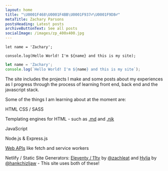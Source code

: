 ```yaml
---
layout: home
title: "\U0001F468‍\U0001F4BB\U0001F937‍♂️\U0001F9D8‍♂️"
metaTitle: Zachary Parsons
postsHeading: Latest posts
archiveButtonText: See all posts
socialImage: /images/zp_400x400.jpg
---
```

`let name = 'Zachary';`

`console.log(Hello World! I'm ${name} and this is my site);`

```javascript
let name = 'Zachary';
console.log(`Hello World! I'm ${name} and this is my site`);
```

The site includes the projects I make and some posts about my experiences as I progress through the process of learning front end, back end and the javascript stack.

Some of the things I am learning about at the moment are:

HTML CSS / SASS

Templating engines for HTML - such as [.md](https://www.markdownguide.org/) and [.njk](https://mozilla.github.io/nunjucks/)

JavaScript

Node.js & Express.js

[Web APIs](https://developer.mozilla.org/en-US/docs/Web/API) like fetch and service workers

Netlify / Static Site Generators: [Eleventy / 11ty](https://www.11ty.dev/) by [@zachleat](https://twitter.com/zachleat) and [Hylia](https://github.com/hankchizljaw/hylia) by [@hankchizljaw](https://twitter.com/hankchizljaw) - This site uses both of these!